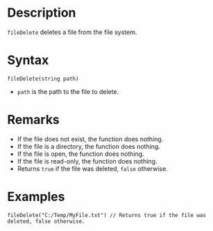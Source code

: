 # Description

`fileDelete` deletes a file from the file system.

# Syntax

```step
fileDelete(string path)
```

- `path` is the path to the file to delete.

# Remarks

- If the file does not exist, the function does nothing.
- If the file is a directory, the function does nothing.
- If the file is open, the function does nothing.
- If the file is read-only, the function does nothing.
- Returns `true` if the file was deleted, `false` otherwise.

# Examples

```step
fileDelete("C:/Temp/MyFile.txt") // Returns true if the file was deleted, false otherwise.
```

